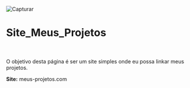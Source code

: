 ![Capturar](https://user-images.githubusercontent.com/58126683/93562117-ccb55f00-f95b-11ea-8736-6b85a3876a9a.PNG)

# Site_Meus_Projetos
<br><br>
O objetivo desta página é ser um site simples onde eu possa linkar meus projetos.

<strong>Site:</strong> <a>meus-projetos.com</a>
